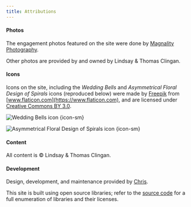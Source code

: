 ```yaml
---
title: Attributions
---
```


#### Photos

The engagement photos featured on the site were done by
[Magnality Photography](http://magnalityphotography.com/).

Other photos are provided by and owned by Lindsay &amp; Thomas Clingan.

#### Icons

Icons on the site, including the _Wedding Bells_ and
_Asymmetrical Floral Design of Spirals_ icons (reproduced below) were made by
[Freepik](http://www.freepik.com) from
[www.flaticon.com](https://www.flaticon.com), and are licensed under
[Creative Commons BY 3.0](http://creativecommons.org/licenses/by/3.0/).

![Wedding Bells icon](/wedding-bells.svg)
{icon-sm}

![Asymmetrical Floral Design of Spirals icon](/asymmetrical-floral-design-of-spirals.svg)
{icon-sm}

#### Content

All content is &copy; Lindsay &amp; Thomas Clingan.

#### Development

Design, development, and maintenance provided by
[Chris](https://www.christhierer.com).

This site is built using open source libraries; refer to the
[source code](https://github.com/cthierer/topgun) for a full enumeration of
libraries and their licenses.
